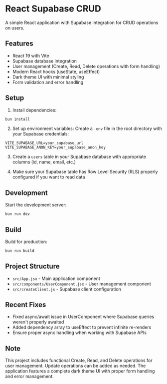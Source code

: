 # React Supabase CRUD

A simple React application with Supabase integration for CRUD operations on users.

## Features

- React 19 with Vite
- Supabase database integration
- User management (Create, Read, Delete operations with form handling)
- Modern React hooks (useState, useEffect)
- Dark theme UI with minimal styling
- Form validation and error handling

## Setup

1. Install dependencies:
```bash
bun install
```

2. Set up environment variables:
Create a `.env` file in the root directory with your Supabase credentials:
```
VITE_SUPABASE_URL=your_supabase_url
VITE_SUPABASE_ANON_KEY=your_supabase_anon_key
```

3. Create a `users` table in your Supabase database with appropriate columns (id, name, email, etc.)

4. Make sure your Supabase table has Row Level Security (RLS) properly configured if you want to read data

## Development

Start the development server:
```bash
bun run dev
```

## Build

Build for production:
```bash
bun run build
```

## Project Structure

- `src/App.jsx` - Main application component
- `src/components/UserComponent.jsx` - User management component
- `src/createClient.js` - Supabase client configuration

## Recent Fixes

- Fixed async/await issue in UserComponent where Supabase queries weren't properly awaited
- Added dependency array to useEffect to prevent infinite re-renders
- Ensure proper async handling when working with Supabase APIs

## Note

This project includes functional Create, Read, and Delete operations for user management. Update operations can be added as needed. The application features a complete dark theme UI with proper form handling and error management.
